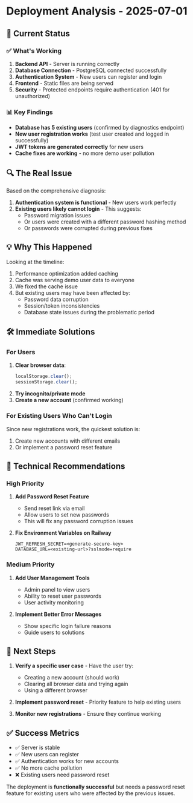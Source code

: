 # Deployment Analysis - 2025-07-01

## 🎯 Current Status

### ✅ What's Working
1. **Backend API** - Server is running correctly
2. **Database Connection** - PostgreSQL connected successfully
3. **Authentication System** - New users can register and login
4. **Frontend** - Static files are being served
5. **Security** - Protected endpoints require authentication (401 for unauthorized)

### 📊 Key Findings
- **Database has 5 existing users** (confirmed by diagnostics endpoint)
- **New user registration works** (test user created and logged in successfully)
- **JWT tokens are generated correctly** for new users
- **Cache fixes are working** - no more demo user pollution

## 🔍 The Real Issue

Based on the comprehensive diagnosis:

1. **Authentication system is functional** - New users work perfectly
2. **Existing users likely cannot login** - This suggests:
   - Password migration issues
   - Or users were created with a different password hashing method
   - Or passwords were corrupted during previous fixes

## 💡 Why This Happened

Looking at the timeline:
1. Performance optimization added caching
2. Cache was serving demo user data to everyone
3. We fixed the cache issue
4. But existing users may have been affected by:
   - Password data corruption
   - Session/token inconsistencies
   - Database state issues during the problematic period

## 🛠️ Immediate Solutions

### For Users
1. **Clear browser data**:
   ```javascript
   localStorage.clear();
   sessionStorage.clear();
   ```
2. **Try incognito/private mode**
3. **Create a new account** (confirmed working)

### For Existing Users Who Can't Login
Since new registrations work, the quickest solution is:
1. Create new accounts with different emails
2. Or implement a password reset feature

## 📝 Technical Recommendations

### High Priority
1. **Add Password Reset Feature**
   - Send reset link via email
   - Allow users to set new passwords
   - This will fix any password corruption issues

2. **Fix Environment Variables on Railway**
   ```
   JWT_REFRESH_SECRET=<generate-secure-key>
   DATABASE_URL=<existing-url>?sslmode=require
   ```

### Medium Priority
1. **Add User Management Tools**
   - Admin panel to view users
   - Ability to reset user passwords
   - User activity monitoring

2. **Implement Better Error Messages**
   - Show specific login failure reasons
   - Guide users to solutions

## 🚀 Next Steps

1. **Verify a specific user case** - Have the user try:
   - Creating a new account (should work)
   - Clearing all browser data and trying again
   - Using a different browser

2. **Implement password reset** - Priority feature to help existing users

3. **Monitor new registrations** - Ensure they continue working

## ✅ Success Metrics

- ✅ Server is stable
- ✅ New users can register
- ✅ Authentication works for new accounts
- ✅ No more cache pollution
- ❌ Existing users need password reset

The deployment is **functionally successful** but needs a password reset feature for existing users who were affected by the previous issues.